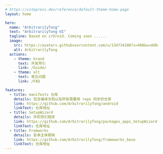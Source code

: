 ```yaml
---
# https://vitepress.dev/reference/default-theme-home-page
layout: home

hero:
  name: "ArbitrarilyTong"
  text: "ArbitrarilyTong UI"
  tagline: Based on crDroid. Coming soon ......
  image:
    src: https://avatars.githubusercontent.com/u/134734108?s=400&u=dd8ce7794e04a989106fe7542166312e7816dbd5&v=4
    alt: ArbitrarilyTong
  actions:
    - theme: brand
      text: 开发导引
      link: /Guide/
    - theme: alt
      text: 常见问题
      link: /FAQ

features:
  - title: manifests 仓库
    details: 包含编译文档以及所有需要用 repo 同步的仓库
    link: https://github.com/ArbitrarilyTong/android
    linkText: 仓库地址
  - title: SetupWizard
    details: 开机导引程序
    link: https://github.com/ArbitrarilyTong/packages_apps_SetupWizard
    linkText: 仓库地址
  - title: Framworks
    details: 安卓主体框架
    link: https://github.com/ArbitrarilyTong/frameworks_base
    linkText: 仓库地址
---
```

